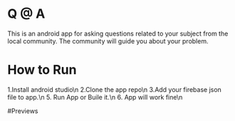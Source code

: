 # Q @ A
This is an android app for asking questions related to your subject from the local community. The community will guide you about your problem.
# How to Run
1.Install android studio\n
2.Clone the app repo\n
3.Add your firebase json file to app.\n
5. Run App or Buile it.\n
6. App will work fine\n

#Previews
